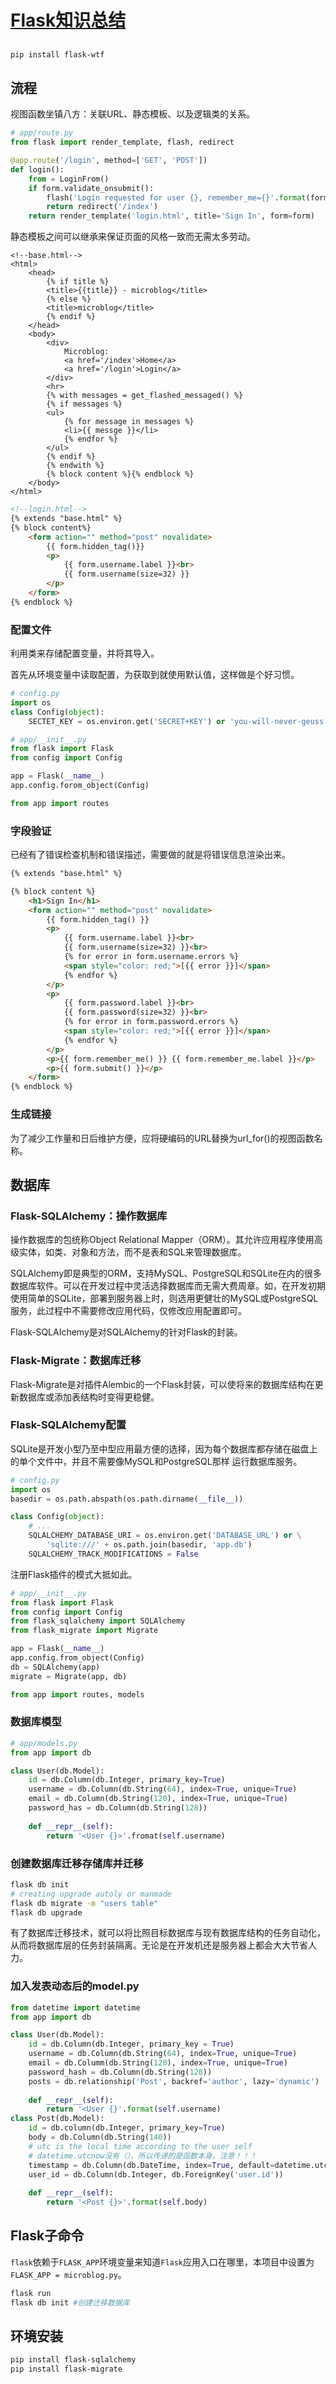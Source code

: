 # [Flask知识总结](https://juejin.im/entry/5af569076fb9a07aa34a5077)

## 

```bash
pip install flask-wtf
```

## 流程

视图函数坐镇八方：关联URL、静态模板、以及逻辑类的关系。

```python
# app/route.py
from flask import render_template, flash, redirect

@app.route('/login', method=['GET', 'POST'])
def login():
    from = LoginFrom()
    if form.validate_onsubmit():
        flash('Login requested for user {}, remember_me={}'.format(form.username.data, form.remeber_me.data))
        return redirect('/index')
    return render_template('login.html', title='Sign In', form=form)
```



静态模板之间可以继承来保证页面的风格一致而无需太多劳动。

```php+HTML
<!--base.html-->
<html>
    <head>
        {% if title %}
        <title>{{title}} - microblog</title>
        {% else %}
        <title>microblog</title>
        {% endif %}
    </head>
    <body>
        <div>
            Microblog:
            <a href='/index'>Home</a>
            <a href='/login'>Login</a>
        </div>
        <hr>
        {% with messages = get_flashed_messaged() %}
        {% if messages %}
        <ul>
            {% for message in messages %}
            <li>{{ messge }}</li>
        	{% endfor %}
        </ul>
        {% endif %}
        {% endwith %}
        {% block content %}{% endblock %}
    </body>
</html>
```



```html
<!--login.html-->
{% extends "base.html" %}
{% block content%}
	<form action="" method="post" novalidate>
		{{ form.hidden_tag()}}
		<p>
			{{ form.username.label }}<br>
			{{ form.username(size=32) }}
		</p>
	</form>
{% endblock %}
```

### 配置文件

利用类来存储配置变量，并将其导入。

首先从环境变量中读取配置，为获取到就使用默认值，这样做是个好习惯。

```python
# config.py
import os 
class Config(object):
    SECTET_KEY = os.environ.get('SECRET+KEY') or 'you-will-never-geuss'
```

```python
# app/__init__.py
from flask import Flask
from config import Config

app = Flask(__name__)
app.config.forom_object(Config)

from app import routes
```

### 字段验证

已经有了错误检查机制和错误描述，需要做的就是将错误信息渲染出来。

```html
{% extends "base.html" %}

{% block content %}
    <h1>Sign In</h1>
    <form action="" method="post" novalidate>
        {{ form.hidden_tag() }}
        <p>
            {{ form.username.label }}<br>
            {{ form.username(size=32) }}<br>
            {% for error in form.username.errors %}
            <span style="color: red;">[{{ error }}]</span>
            {% endfor %}
        </p>
        <p>
            {{ form.password.label }}<br>
            {{ form.password(size=32) }}<br>
            {% for error in form.password.errors %}
            <span style="color: red;">[{{ error }}]</span>
            {% endfor %}
        </p>
        <p>{{ form.remember_me() }} {{ form.remember_me.label }}</p>
        <p>{{ form.submit() }}</p>
    </form>
{% endblock %}
```

### 生成链接

为了减少工作量和日后维护方便，应将硬编码的URL替换为url_for()的视图函数名称。

## 数据库

### Flask-SQLAlchemy：操作数据库

操作数据库的包统称Object Relational Mapper（ORM）。其允许应用程序使用高级实体，如类、对象和方法，而不是表和SQL来管理数据库。

SQLAlchemy即是典型的ORM，支持MySQL、PostgreSQL和SQLite在内的很多数据库软件。可以在开发过程中灵活选择数据库而无需大费周章。如，在开发初期使用简单的SQLite，部署到服务器上时，则选用更健壮的MySQL或PostgreSQL服务，此过程中不需要修改应用代码，仅修改应用配置即可。

Flask-SQLAIchemy是对SQLAIchemy的针对Flask的封装。

### Flask-Migrate：数据库迁移

Flask-Migrate是对插件Alembic的一个Flask封装，可以使将来的数据库结构在更新数据库或添加表结构时变得更稳健。

### Flask-SQLAlchemy配置

SQLite是开发小型乃至中型应用最方便的选择，因为每个数据库都存储在磁盘上的单个文件中，并且不需要像MySQL和PostgreSQL那样 运行数据库服务。

```python
# config.py
import os 
basedir = os.path.abspath(os.path.dirname(__file__))

class Config(object):
    # ...
    SQLALCHEMY_DATABASE_URI = os.environ.get('DATABASE_URL') or \
    	'sqlite:///' + os.path.join(basedir, 'app.db')
    SQLALCHEMY_TRACK_MODIFICATIONS = False
```

注册Flask插件的模式大抵如此。

```python
# app/__init__.py
from flask import Flask 
from config import Config
from flask_sqlalchemy import SQLAlchemy
from flask_migrate import Migrate

app = Flask(__name__)
app.config.from_object(Config)
db = SQLAlchemy(app)
migrate = Migrate(app, db)

from app import routes, models
```

### 数据库模型

```python
# app/models.py
from app import db

class User(db.Model):
    id = db.Column(db.Integer, primary_key=True)
    username = db.Column(db.String(64), index=True, unique=True)
    email = db.Column(db.String(120), index=True, unique=True)
    password_has = db.Column(db.String(128))
    
    def __repr__(self):
        return '<User {}>'.fromat(self.username)
```

### 创建数据库迁移存储库并迁移

```bash
flask db init
# creating upgrade autoly or manmade
flask db migrate -m "users table"
flask db upgrade
```

有了数据库迁移技术，就可以将比照目标数据库与现有数据库结构的任务自动化，从而将数据库层的任务封装隔离。无论是在开发机还是服务器上都会大大节省人力。

### 加入发表动态后的model.py

```python
from datetime import datetime
from app import db

class User(db.Model):
    id = db.Column(db.Integer, primary_key = True)
    username = db.Column(db.String(64), index=True, unique=True)
    email = db.Columm(db.String(120), index=True, unique=True)
    password_hash = db.Column(db.String(128))
    posts = db.relationship('Post', backref='author', lazy='dynamic')
    
    def __repr__(self):
        return '<User {}'.format(self.username)
class Post(db.Model):
    id = db.column(db.Integer, primary_key=True)
    body = db.Column(db.String(140))
    # utc is the local time according to the user self
    # datetime.utcnow没有（），所以传递的是函数本身。注意！！！
    timestamp = db.Column(db.DateTime, index=True, default=datetime.utcnow)
    user_id = db.Column(db.Integer, db.ForeignKey('user.id'))
    
    def __repr__(self):
        return '<Post {}>'.format(self.body)
```



## Flask子命令

`flask`依赖于`FLASK_APP`环境变量来知道`Flask`应用入口在哪里，本项目中设置为`FLASK_APP = microblog.py`。

```bash
flask run
flask db init #创建迁移数据库
```



## 环境安装

```bash
pip install flask-sqlalchemy
pip install flask-migrate
```



